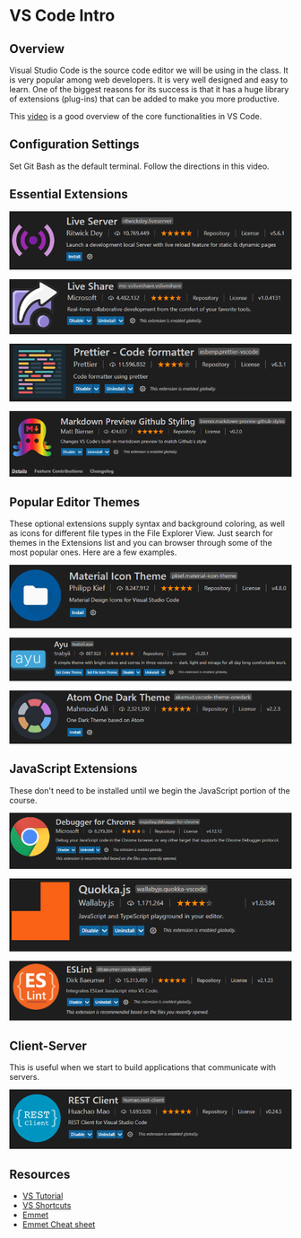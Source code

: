 # VS Code Intro

## Overview

Visual Studio Code is the source code editor we will be using in the class. It is very popular among web developers. It is very well designed and easy to learn. One of the biggest reasons for its success is that it has a huge library of extensions \(plug-ins\) that can be added to make you more productive.

This [video](https://www.youtube.com/watch?v=ORrELERGIHs) is a good overview of the core functionalities in VS Code.

## Configuration Settings

Set Git Bash as the default terminal. Follow the directions in this video.

## Essential Extensions

![](../.gitbook/assets/image%20%2815%29.png)

![](../.gitbook/assets/image%20%2842%29.png)

![](../.gitbook/assets/image%20%287%29.png)

![](../.gitbook/assets/image%20%28113%29.png)

## Popular Editor Themes

These optional extensions supply syntax and background coloring, as well as icons for different file types in the File Explorer View. Just search for themes in the Extensions list and you can browser through some of the most popular ones. Here are a few examples.

![](../.gitbook/assets/image%20%2817%29.png)

![](../.gitbook/assets/image%20%28106%29.png)

![](../.gitbook/assets/image%20%2878%29.png)

## JavaScript Extensions

These don't need to be installed until we begin the JavaScript portion of the course.

![](../.gitbook/assets/image%20%2861%29.png)

![](../.gitbook/assets/image%20%2866%29.png)

![](../.gitbook/assets/image%20%2839%29.png)

## Client-Server

This is useful when we start to build applications that communicate with servers.

![](../.gitbook/assets/image%20%28100%29.png)

## Resources

* [VS Tutorial](https://www.youtube.com/watch?v=ORrELERGIHs)
* [VS Shortcuts](https://travis.media/10-vs-code-shortcuts-to-memorize-that-will-boost-your-productivity/)
* [Emmet](https://dev.to/raaynaldo/speed-up-code-your-html-using-emmet-in-vscode-nesting-operators-201o)
* [Emmet Cheat sheet](https://docs.emmet.io/cheat-sheet/)

